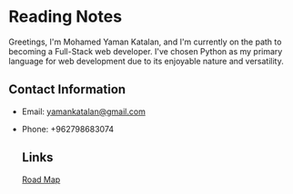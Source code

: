 # Reading Notes

Greetings, I'm Mohamed Yaman Katalan, and I'm currently on the path to becoming a Full-Stack web developer. I've chosen Python as my primary language for web development due to its enjoyable nature and versatility.

## Contact Information
- Email: yamankatalan@gmail.com
- Phone: +962798683074

  ## Links
  [Road Map](roadmap.md)

